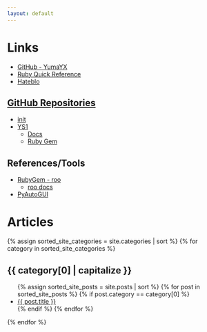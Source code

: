 ```yaml
---
layout: default
---
```


# Links

- [GitHub - YumaYX](https://github.com/YumaYX)
- [Ruby Quick Reference](/RubyQuickReference/)
- [Hateblo](https://yumayxx.hateblo.jp/archive/author/yumayxx)

## [GitHub Repositories](https://github.com/YumaYX?tab=repositories)

- [init](https://github.com/YumaYX/init)
- [YS1](https://github.com/YumaYX/YS1)
  - [Docs](https://yumayx.github.io/YS1/)
  - [Ruby Gem](https://github.com/users/YumaYX/packages/rubygems/package/ys1)

## References/Tools

- [RubyGem - roo](https://rubygems.org/gems/roo)
  - [roo docs](https://www.rubydoc.info/gems/roo/2.10.1)
- [PyAutoGUI](https://pyautogui.readthedocs.io/en/latest/index.html)

# Articles

{% assign sorted_site_categories = site.categories | sort %}
{% for category in sorted_site_categories %}
<h2 class="post-list-heading"> {{ category[0] | capitalize }} </h2>
<ul>
{% assign sorted_site_posts = site.posts | sort %}
{% for post in sorted_site_posts %}
{% if post.category == category[0] %}
<li><a href="{{ site.baseurl }}{{ post.url }}">{{ post.title }}</a></li>
{% endif %}
{% endfor %}
</ul>
{% endfor %}
